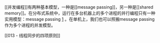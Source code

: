 
[[并发编程]]有两种基本模型，一种是[[message passing]]，另一种是[[shared memory]]。在分布式系统中，运行在多台机器上的多个进程的并行编程只有一种实用模型：message passing [1](text00006.html#jz_22_48) 。在单机上，我们也可以照搬message passing作为多个进程的并发模型。


[[013 - 线程同步的四项原则]]